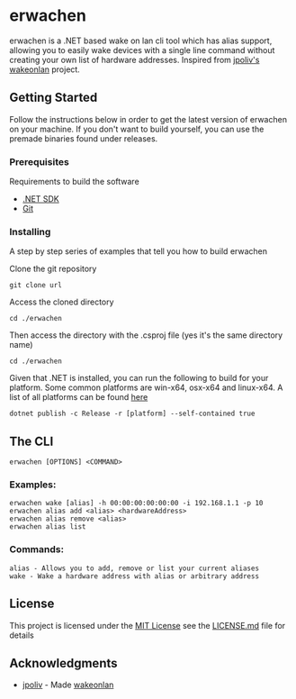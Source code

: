 ﻿# erwachen

erwachen is a .NET based wake on lan cli tool which has alias support, allowing you to easily wake devices with a single 
line command without creating your own list of hardware addresses. Inspired from [jpoliv's](https://github.com/jpoliv) 
[wakeonlan](https://github.com/jpoliv/wakeonlan) project.

## Getting Started

Follow the instructions below in order to get the latest version of erwachen on your machine. If you don't want to build yourself,
you can use the premade binaries found under releases.

### Prerequisites

Requirements to build the software
- [.NET SDK](https://dotnet.microsoft.com/en-us/download)
- [Git](https://git-scm.com/downloads)

### Installing

A step by step series of examples that tell you how to build erwachen

Clone the git repository

    git clone url

Access the cloned directory

    cd ./erwachen

Then access the directory with the .csproj file (yes it's the same directory name)

    cd ./erwachen

Given that .NET is installed, you can run the following to build for your platform. Some common platforms are win-x64, osx-x64 and linux-x64. 
A list of all platforms can be found [here](https://github.com/dotnet/runtime/blob/main/src/libraries/Microsoft.NETCore.Platforms/src/PortableRuntimeIdentifierGraph.json)
    
    dotnet publish -c Release -r [platform] --self-contained true

## The CLI

    erwachen [OPTIONS] <COMMAND>

### Examples:
    erwachen wake [alias] -h 00:00:00:00:00:00 -i 192.168.1.1 -p 10
    erwachen alias add <alias> <hardwareAddress>
    erwachen alias remove <alias>
    erwachen alias list

### Commands:
    alias - Allows you to add, remove or list your current aliases
    wake - Wake a hardware address with alias or arbitrary address

## License

This project is licensed under the [MIT License](LICENSE.md)
see the [LICENSE.md](LICENSE.md) file for
details

## Acknowledgments

- [jpoliv](https://github.com/jpoliv) - Made [wakeonlan](https://github.com/jpoliv/wakeonlan)
